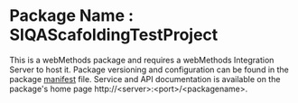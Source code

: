 # Package Name : SIQAScafoldingTestProject
This is a webMethods package and requires a webMethods Integration Server to host it. Package versioning and configuration can be found in the package [manifest](./SIQAScafoldingTestProject/manifest.v3) file. Service and API documentation is available on the package's home page http://&lt;server&gt;:&lt;port&gt;/&lt;packagename>.